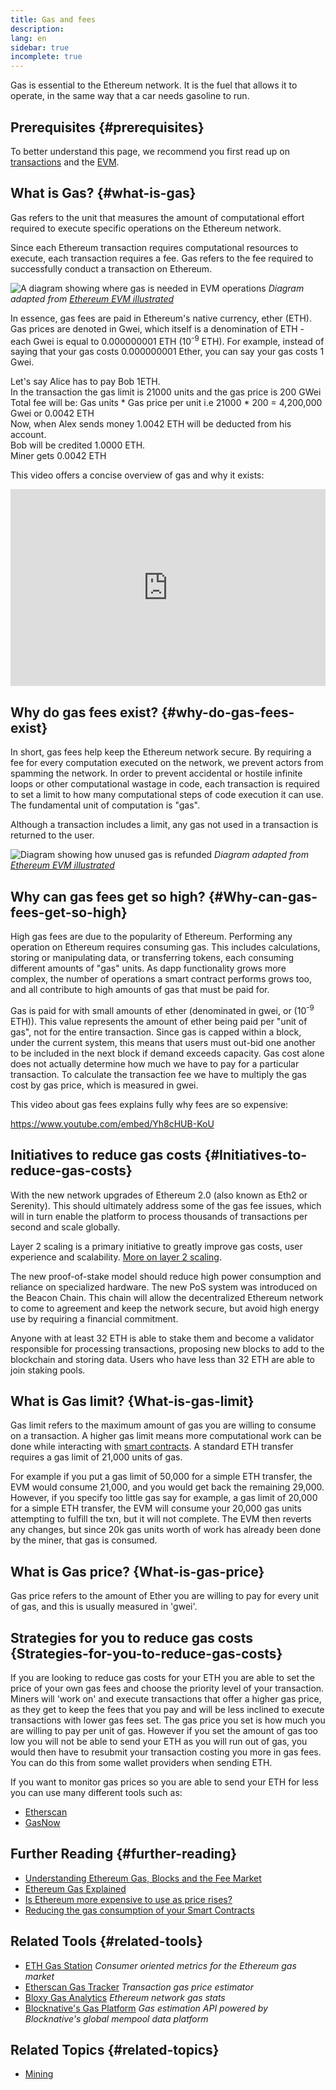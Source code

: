 ```yaml
---
title: Gas and fees
description:
lang: en
sidebar: true
incomplete: true
---
```


Gas is essential to the Ethereum network. It is the fuel that allows it to operate, in the same way that a car needs gasoline to run.

## Prerequisites {#prerequisites}

To better understand this page, we recommend you first read up on [transactions](/developers/docs/transactions/) and the [EVM](/developers/docs/evm/).

## What is Gas? {#what-is-gas}

Gas refers to the unit that measures the amount of computational effort required to execute specific operations on the Ethereum network.

Since each Ethereum transaction requires computational resources to execute, each transaction requires a fee. Gas refers to the fee required to successfully conduct a transaction on Ethereum.

![A diagram showing where gas is needed in EVM operations](./gas.png)
_Diagram adapted from [Ethereum EVM illustrated](https://takenobu-hs.github.io/downloads/ethereum_evm_illustrated.pdf)_

In essence, gas fees are paid in Ethereum's native currency, ether (ETH). Gas prices are denoted in Gwei, which itself is a denomination of ETH - each Gwei is equal to 0.000000001 ETH (10<sup>-9</sup> ETH). For example, instead of saying that your gas costs 0.000000001 Ether, you can say your gas costs 1 Gwei.

Let's say Alice has to pay Bob 1ETH. <br>
In the transaction the gas limit is 21000 units and the gas price is 200 GWei <br>
Total fee will be: Gas units * Gas price per unit 
i.e 21000 * 200 = 4,200,000 Gwei or 0.0042 ETH <br>
Now, when Alex sends money 1.0042 ETH will be deducted from his account. <br>
Bob will be credited 1.0000 ETH. <br>
Miner gets 0.0042 ETH <br>

This video offers a concise overview of gas and why it exists:

<iframe width="100%" height="315" src="https://www.youtube.com/embed/AJvzNICwcwc" frameborder="0" allow="accelerometer; autoplay; clipboard-write; encrypted-media; gyroscope; picture-in-picture" allowfullscreen></iframe>

## Why do gas fees exist? {#why-do-gas-fees-exist}

In short, gas fees help keep the Ethereum network secure. By requiring a fee for every computation executed on the network, we prevent actors from spamming the network. In order to prevent accidental or hostile infinite loops or other computational wastage in code, each transaction is required to set a limit to how many computational steps of code execution it can use. The fundamental unit of computation is "gas".

Although a transaction includes a limit, any gas not used in a transaction is returned to the user.

![Diagram showing how unused gas is refunded](../transactions/gas-tx.png)
_Diagram adapted from [Ethereum EVM illustrated](https://takenobu-hs.github.io/downloads/ethereum_evm_illustrated.pdf)_

## Why can gas fees get so high? {#Why-can-gas-fees-get-so-high}

High gas fees are due to the popularity of Ethereum. Performing any operation on Ethereum requires consuming gas. This includes calculations, storing or manipulating data, or transferring tokens, each consuming different amounts of "gas" units. As dapp functionality grows more complex, the number of operations a smart contract performs grows too, and all contribute to high amounts of gas that must be paid for.

Gas is paid for with small amounts of ether (denominated in gwei, or (10<sup>-9</sup> ETH)). This value represents the amount of ether being paid per "unit of gas", not for the entire transaction. Since gas is capped within a block, under the current system, this means that users must out-bid one another to be included in the next block if demand exceeds capacity. Gas cost alone does not actually determine how much we have to pay for a particular transaction. To calculate the transaction fee we have to multiply the gas cost by gas price, which is measured in gwei.

This video about gas fees explains fully why fees are so expensive:

https://www.youtube.com/embed/Yh8cHUB-KoU

## Initiatives to reduce gas costs {#Initiatives-to-reduce-gas-costs}

With the new network upgrades of Ethereum 2.0 (also known as Eth2 or Serenity). This should ultimately address some of the gas fee issues, which will in turn enable the platform to process thousands of transactions per second and scale globally.

Layer 2 scaling is a primary initiative to greatly improve gas costs, user experience and scalability. [More on layer 2 scaling](/developers/docs/scaling/layer-2-rollups/).

The new proof-of-stake model should reduce high power consumption and reliance on specialized hardware. The new PoS system was introduced on the Beacon Chain. This chain will allow the decentralized Ethereum network to come to agreement and keep the network secure, but avoid high energy use by requiring a financial commitment.

Anyone with at least 32 ETH is able to stake them and become a validator responsible for processing transactions, proposing new blocks to add to the blockchain and storing data. Users who have less than 32 ETH are able to join staking pools.

## What is Gas limit? {What-is-gas-limit}

Gas limit refers to the maximum amount of gas you are willing to consume on a transaction. A higher gas limit means more computational work can be done while interacting with [smart contracts](/developers/docs/smart-contracts/). A standard ETH transfer requires a gas limit of 21,000 units of gas.

For example if you put a gas limit of 50,000 for a simple ETH transfer, the EVM would consume 21,000, and you would get back the remaining 29,000. However, if you specify too little gas say for example, a gas limit of 20,000 for a simple ETH transfer, the EVM will consume your 20,000 gas units attempting to fulfill the txn, but it will not complete. The EVM then reverts any changes, but since 20k gas units worth of work has already been done by the miner, that gas is consumed.

## What is Gas price? {What-is-gas-price}

Gas price refers to the amount of Ether you are willing to pay for every unit of gas, and this is usually measured in 'gwei'.

## Strategies for you to reduce gas costs {Strategies-for-you-to-reduce-gas-costs}

If you are looking to reduce gas costs for your ETH you are able to set the price of your own gas fees and choose the priority level of your transaction. Miners will 'work on' and execute transactions that offer a higher gas price, as they get to keep the fees that you pay and will be less inclined to execute transactions with lower gas fees set. The gas price you set is how much you are willing to pay per unit of gas. However if you set the amount of gas too low you will not be able to send your ETH as you will run out of gas, you would then have to resubmit your transaction costing you more in gas fees. You can do this from some wallet providers when sending ETH.

If you want to monitor gas prices so you are able to send your ETH for less you can use many different tools such as:

- [Etherscan](https://etherscan.io/gastracker)
- [GasNow](https://www.gasnow.org)

## Further Reading {#further-reading}

- [Understanding Ethereum Gas, Blocks and the Fee Market](https://medium.com/@eric.conner/understanding-ethereum-gas-blocks-and-the-fee-market-d5e268bf0a0e)
- [Ethereum Gas Explained](https://defiprime.com/gas)
- [Is Ethereum more expensive to use as price rises?](https://docs.ethhub.io/questions-about-ethereum/is-ethereum-more-expensive-to-use-as-price-rises/)
- [Reducing the gas consumption of your Smart Contracts](https://medium.com/coinmonks/8-ways-of-reducing-the-gas-consumption-of-your-smart-contracts-9a506b339c0a)

## Related Tools {#related-tools}

- [ETH Gas Station](https://ethgasstation.info/) _Consumer oriented metrics for the Ethereum gas market_
- [Etherscan Gas Tracker](https://etherscan.io/gastracker) _Transaction gas price estimator_
- [Bloxy Gas Analytics](https://stat.bloxy.info/superset/dashboard/gas/?standalone=true) _Ethereum network gas stats_
- [Blocknative's Gas Platform](https://www.blocknative.com/gas) _Gas estimation API powered by Blocknative's global mempool data platform_

## Related Topics {#related-topics}

- [Mining](/developers/docs/consensus-mechanisms/pow/mining/)
